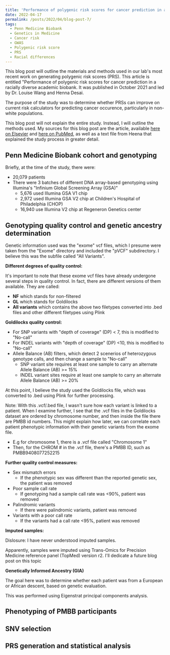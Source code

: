 ```yaml
---
title: 'Performance of polygenic risk scores for cancer prediction in a racially diverse academic biobank: Methods'
date: 2022-04-17
permalink: /posts/2022/04/blog-post-7/
tags:
  - Penn Medicine Biobank
  - Genetics in Medicine
  - Cancer risk
  - GWAS
  - Polygenic risk score
  - PRS
  - Racial differences
---
```


This blog post will outline the materials and methods used in our lab's most recent work on generating polygenic risk scores (PRS). This article is entitled "Performance of polygenic risk scores for cancer prediction in a racially diverse academic biobank. It was published in October 2021 and led by Dr. Louise Wang and Henna Desai. 

The purpose of the study was to determine whether PRSs can improve on current risk calculators for predicting cancer occurence, particularly in non-white populations.

This blog post will not explain the entire study. Instead, I will outline the methods used. My sources for this blog post are the article, available [here on Elsevier](https://www.sciencedirect.com/science/article/pii/S1098360021053673) and [here on PubMed](https://pubmed.ncbi.nlm.nih.gov/34906489/), as well as a text file from Heena that explained the study process in greater detail.

Penn Medicine Biobank cohort and genotyping
------
Briefly, at the time of the study, there were:
- 20,079 patients
- There were 3 batches of different DNA array-based genotyping using Illumina's "Infinium Global Screening Array (GSA)"
  - 5,676 used Illumina GSA V1 chip
  - 2,972 used Illumina GSA V2 chip at Children's Hospital of Philadelphia (CHOP)
  - 16,940 use Illumina V2 chip at Regeneron Genetics center

Genotyping quality control and genetic ancestry determination
------
Genetic information used was the "exome" vcf files, which I presume were taken from the "Exome" directory and included the "pVCF" subdirectory. I believe this was the subfile called "All Variants".

**Different degrees of quality control:**

It's important to note that these exome vcf files have already undergone several steps in quality control. In fact, there are different versions of them available. They are called:
- **NF** which stands for non-filtered
- **GL** which stands for Goldilocks
- **All variants** which contains the above two filetypes converted into .bed files and other different filetypes using Plink

**Goldilocks quality control:**

- For SNP variants with "depth of coverage" (DP) < 7, this is modified to "No-call"
- For INDEL variants with "depth of coverage" (DP) <10, this is modified to "No-call"
- Allele Balance (AB) filters, which detect 2 scenerios of heterozygous genotype calls, and then change a sample to "No-call"
  - SNP variant site requires at least one sample to carry an alternate Allele Balance (AB) >= 15%
  - INDEL variant sites require at least one sample to carry an alternate Allele Balance (AB) >= 20%

At this point, I believe the study used the Goldilocks file, which was converted to .bed using Plink for further processing. 

Note: With this .vcf/.bed file, I wasn't sure how each variant is linked to a patient. When I examine further, I see that the .vcf files in the Goldilocks dataset are ordered by chromosome number, and then inside the file there are PMBB id numbers. This might explain how later, we can correlate each patient phenotypic information with their genetic variants from the exome file.

- E.g for chromosome 1, there is a .vcf file called "Chromosome 1"
- Then, for the CHROM # in the .vcf file, there's a PMBB ID, such as PMBB9408077252215

**Further quality control measures:**
- Sex mismatch errors
  - If the phenotypic sex was different than the reported genetic sex, the patient was removed
- Poor sample call rate
  - If genotyping had a sample call rate was <90%, patient was removed
- Palindromic variants
  - If there were palindromic variants, patient was removed
- Variants with a poor call rate
  - If the variants had a call rate <95%, patient was removed

**Imputed samples:**

Dislosure: I have never understood imputed samples.

Apparently, samples were imputed using Trans-Omics for Precision Medicine reference panel (TopMed) version r2. I'll dedicate a future blog post on this topic

**Genetically Informed Ancestry (GIA)**

The goal here was to determine whether each patient was from a European or African descent, based on genetic evaluation.

This was performed using Eigenstrat principal components analysis.

Phenotyping of PMBB participants
------

SNV selection
------

PRS generation and statistical analysis
------
